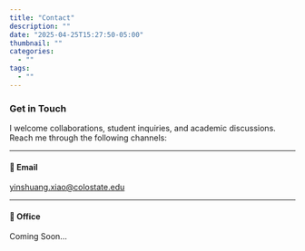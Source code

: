 ```yaml
---
title: "Contact"
description: ""
date: "2025-04-25T15:27:50-05:00"
thumbnail: ""
categories:
  - ""
tags:
  - ""
---
```


### Get in Touch

I welcome collaborations, student inquiries, and academic discussions. Reach me through the following channels:

<hr>

#### 📧 Email  
[yinshuang.xiao@colostate.edu](mailto:yinshuang.xiao@colostate.edu)  
 
<hr>

#### 📍 Office  
Coming Soon...  
<!--
Engineering Building  
Colorado State University  
6029 Campus Delivery, Fort Collins, CO 80523-6029  
-->


<!--
---

#### 🌐 Social Media  
- [LinkedIn](https://www.linkedin.com/in/yinshuang-xiao-863933191/)  
- [Google Scholar](https://scholar.google.com/citations?user=q6_uak0AAAAJ&hl=en&oi=ao)
- [GitHub](https://github.com/xiaoyinshuang)  

---
-->

<!--
#### 📅 Office Hours  
**By appointment** (please email to schedule).  
Current availability:  
- Mondays: 2:00 PM – 4:00 PM  
- Thursdays: 10:00 AM – 12:00 PM  
-->


<!--
### Contact Form (Optional)
Embed a form using:  
- **Netlify Forms** (if hosted on Netlify):  
  ```html
  <form name="contact" netlify>
    <input type="text" name="name" placeholder="Your Name" required>
    <input type="email" name="email" placeholder="Email" required>
    <textarea name="message" placeholder="Message"></textarea>
    <button type="submit">Send</button>
  </form>

-->